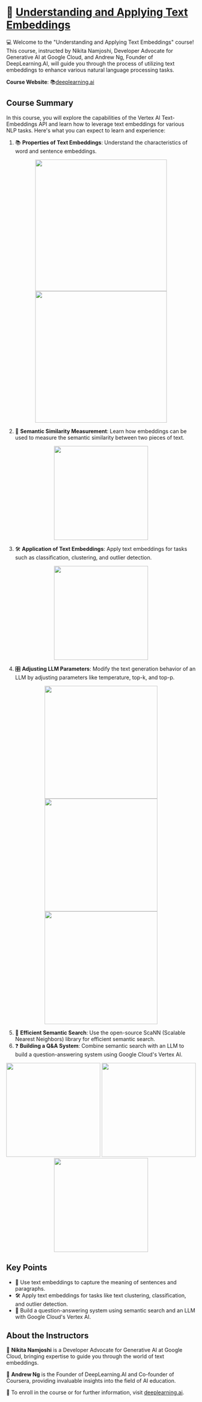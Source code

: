 # 🚀 [Understanding and Applying Text Embeddings](https://www.deeplearning.ai/short-courses/google-cloud-vertex-ai/)

💻 Welcome to the "Understanding and Applying Text Embeddings" course! This course, instructed by Nikita Namjoshi, Developer Advocate for Generative AI at Google Cloud, and Andrew Ng, Founder of DeepLearning.AI, will guide you through the process of utilizing text embeddings to enhance various natural language processing tasks.

**Course Website**: 📚[deeplearning.ai](https://www.deeplearning.ai/short-courses/google-cloud-vertex-ai/)

## Course Summary
In this course, you will explore the capabilities of the Vertex AI Text-Embeddings API and learn how to leverage text embeddings for various NLP tasks. Here's what you can expect to learn and experience:

1. 📚 **Properties of Text Embeddings**: Understand the characteristics of word and sentence embeddings.
<p align="center">
<img src="images/1_1.png" height="350"> 
<img src="images/2_1.png" height="350"> 
</p>

2. 🔄 **Semantic Similarity Measurement**: Learn how embeddings can be used to measure the semantic similarity between two pieces of text.
<p align="center">
<img src="images/2_2.png" height="250">  
</p>

3. 🛠 **Application of Text Embeddings**: Apply text embeddings for tasks such as classification, clustering, and outlier detection.
<p align="center">
<img src="images/4_1.png" height="250">  
</p>

4. 🎛 **Adjusting LLM Parameters**: Modify the text generation behavior of an LLM by adjusting parameters like temperature, top-k, and top-p.
<p align="center">
<img src="images/5_2.png" height="300">  
<img src="images/5_3.png" height="300">  
<img src="images/5_5.png" height="300">  
</p>

5. 🚀 **Efficient Semantic Search**: Use the open-source ScaNN (Scalable Nearest Neighbors) library for efficient semantic search.
6. ❓ **Building a Q&A System**: Combine semantic search with an LLM to build a question-answering system using Google Cloud's Vertex AI.
<p align="center">
<img src="images/6_1.png" height="250">  
<img src="images/6_2.png" height="250">  
  
<img src="images/6_3.png" height="250">  
</p>

## Key Points
- 🔑 Use text embeddings to capture the meaning of sentences and paragraphs.
- 🛠 Apply text embeddings for tasks like text clustering, classification, and outlier detection.
- 🧠 Build a question-answering system using semantic search and an LLM with Google Cloud's Vertex AI.

## About the Instructors
🌟 **Nikita Namjoshi** is a Developer Advocate for Generative AI at Google Cloud, bringing expertise to guide you through the world of text embeddings.

🌟 **Andrew Ng** is the Founder of DeepLearning.AI and Co-founder of Coursera, providing invaluable insights into the field of AI education.

🔗 To enroll in the course or for further information, visit [deeplearning.ai](https://www.deeplearning.ai/short-courses/).
